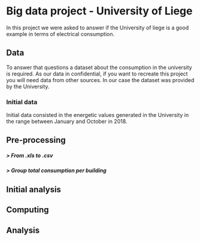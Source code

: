 # Big data project - University of Liege
In this project we were asked to answer if the University of liege
is a good example in terms of electrical consumption.
## Data
To answer that questions a dataset about the consumption in the university is
required. As our data in confidential, if you want to recreate this project 
you will need data from other sources. In our case the dataset 
was provided by the University.

### Initial data
Initial data consisted in the energetic values generated in the University in
 the range between January and October in 2018.
 
## Pre-processing
##### \> From .xls to .csv
##### \> Group total consumption per building
## Initial analysis
## Computing
## Analysis
